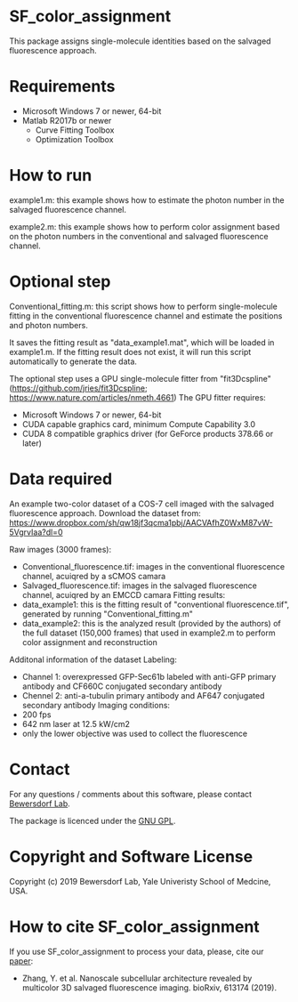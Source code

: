 # SF_color_assignment
This package assigns single-molecule identities based on the salvaged fluorescence approach.

# Requirements
  - Microsoft Windows 7 or newer, 64-bit
  - Matlab R2017b or newer  
    - Curve Fitting Toolbox
    - Optimization Toolbox
  
# How to run
example1.m: this example shows how to estimate the photon number in the salvaged fluorescence channel.

example2.m: this example shows how to perform color assignment based on the photon numbers in the conventional and salvaged fluorescence channel.

# Optional step
Conventional_fitting.m: this script shows how to perform single-molecule fitting in the conventional fluorescence channel and estimate the positions and photon numbers.

It saves the fitting result as "data_example1.mat", which will be loaded in example1.m. If the fitting result does not exist, it will run this script automatically to generate the data.

The optional step uses a GPU single-molecule fitter from "fit3Dcspline"(https://github.com/jries/fit3Dcspline; https://www.nature.com/articles/nmeth.4661)
The GPU fitter requires:
  - Microsoft Windows 7 or newer, 64-bit
  - CUDA capable graphics card, minimum Compute Capability 3.0
  - CUDA 8 compatible graphics driver (for GeForce products 378.66 or later)

# Data required
An example two-color dataset of a COS-7 cell imaged with the salvaged fluorescence approach. 
Download the dataset from: https://www.dropbox.com/sh/qw18jf3qcma1pbj/AACVAfhZ0WxM87vW-5VgrvIaa?dl=0

Raw images (3000 frames):  
  - Conventional_fluorescence.tif: images in the conventional fluorescence channel, acuiqred by a sCMOS camara
  - Salvaged_fluorescence.tif: images in the salvaged fluorescence channel, acuiqred by an EMCCD camara
Fitting results:
  - data_example1: this is the fitting result of "conventional fluorescence.tif", generated by running "Conventional_fitting.m"
  - data_example2: this is the analyzed result (provided by the authors) of the full dataset (150,000 frames) that used in example2.m to perform color assignment and reconstruction 

Additonal information of the dataset
Labeling: 
  - Channel 1: overexpressed GFP-Sec61b labeled with anti-GFP primary antibody and CF660C conjugated secondary antibody
  - Chennel 2: anti-a-tubulin primary antibody and AF647 conjugated secondary antibody
Imaging conditions: 
  - 200 fps 
  - 642 nm laser at 12.5 kW/cm2 
  - only the lower objective was used to collect the fluorescence

# Contact
For any questions / comments about this software, please contact [Bewersdorf Lab](http://www.bewersdorflab.org/).

The package is licenced under the [GNU GPL](https://www.gnu.org/licenses/). 

# Copyright and Software License
Copyright (c) 2019 Bewersdorf Lab, Yale Univeristy School of Medcine, USA.

# How to cite SF_color_assignment
If you use SF_color_assignment to process your data, please, cite our [paper](https://www.biorxiv.org/content/10.1101/613174v1):
  * Zhang, Y. et al. Nanoscale subcellular architecture revealed by multicolor 3D salvaged fluorescence imaging. bioRxiv, 613174 (2019).
 
